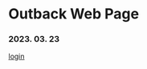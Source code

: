 # Outback Web Page
### 2023. 03. 23
[login](https://github.com/parkjino/study_publising/blob/master/docs/htmls/outback/login.html)
